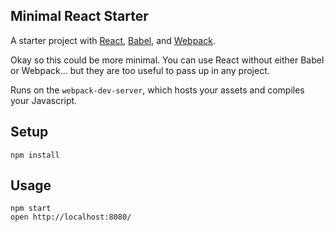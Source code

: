 Minimal React Starter
---

A starter project with [React](https://facebook.github.io/react/), [Babel](http://babeljs.io/), and [Webpack](http://webpack.github.io/).

Okay so this could be more minimal. You can use React without either Babel or Webpack... but they are too useful to pass up in any project.

Runs on the `webpack-dev-server`, which hosts your assets and compiles your Javascript.


Setup
---

`npm install`


Usage
---

```
npm start
open http://localhost:8080/
```
